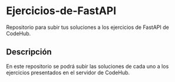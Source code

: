 # Ejercicios-de-FastAPI
Repositorio para subir tus soluciones a los ejercicios de FastAPI de CodeHub.

## Descripción
En este repositorio se podrá subir las soluciones de cada uno a los ejercicios presentados en el servidor de CodeHub.
